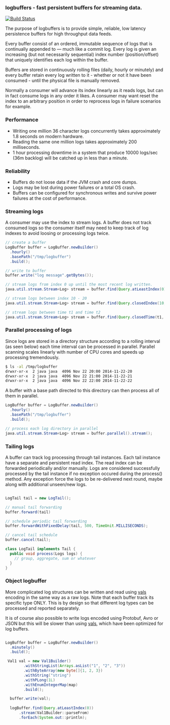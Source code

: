 ### logbuffers - fast persistent buffers for streaming data. 

[![Build Status](https://travis-ci.org/deephacks/logbuffers.svg?branch=master)](https://travis-ci.org/deephacks/logbuffers)

The purpose of logbuffers is to provide simple, reliable, low latency persistence buffers for high throughput data feeds. 

Every buffer consist of an ordered, immutable sequence of logs that is continually appended to — much like a commit log.
Every log is given an increasing (but not necessarily sequential) index number (position/offset) that uniquely identifies each log within the buffer.

Buffers are stored in continuously rolling files (daily, hourly or minutely) and every buffer retain every log written to it - whether or not it have been consumed - until the physical file is manually removed. 

Normally a consumer will advance its index linearly as it reads logs, but can in fact consume logs in any order it likes. A consumer may want reset the index to an arbitrary position in order to reprocess logs in failure scenarios for example.

### Performance

- Writing one million 36 character logs concurrently takes approximately 1.8 seconds on modern hardware.
- Reading the same one million logs takes approximately 200 milliseconds.
- 1 hour processing downtime in a system that produce 10000 logs/sec (36m backlog) will be catched up in less than a minute.


### Reliability

- Buffers do not loose data if the JVM crash and core dumps.
- Logs may be lost during power failures or a total OS crash.
- Buffers can be configured for synchronous writes and survive power failures at the cost of performance.


### Streaming logs

A consumer may use the index to stream logs. A buffer does not track consumed logs so the consumer itself may need to keep track of log indexes to avoid loosing or processing logs twice.

```java
// create a buffer
LogBuffer buffer = LogBuffer.newBuilder()
  .hourly()
  .basePath("/tmp/logbuffer")
  .build();

// write to buffer
buffer.write("log message".getBytes());

// stream logs from index 0 up until the most recent log written.
java.util.stream.Stream<Log> stream = buffer.find(Query.atLeastIndex(0)).stream();

// stream logs between index 10 - 20
java.util.stream.Stream<Log> stream = buffer.find(Query.closedIndex(10, 20)).stream();

// stream logs between time t1 and time t2
java.util.stream.Stream<Log> stream = buffer.find(Query.closedTime(t1, t2)).stream();

```
### Parallel processing of logs

Since logs are stored in a directory structure according to a rolling interval (as seen below) each time interval can be processed in parallel. Parallel scanning scales linearly with number of CPU cores and speeds up processing tremendously.

```sh
$ ls -al /tmp/logbuffer
drwxr-xr-x  2 java java  4096 Nov 22 20:00 2014-11-22-20
drwxr-xr-x  2 java java  4096 Nov 22 21:00 2014-11-22-21
drwxr-xr-x  2 java java  4096 Nov 22 22:00 2014-11-22-22
```

A buffer with a base path directed to this directory can then process all of them in parallel.

```java
LogBuffer buffer = LogBuffer.newBuilder()
  .hourly()
  .basePath("/tmp/logbuffer")
  .build();

// process each log directory in parallel
java.util.stream.Stream<Log> stream = buffer.parallel().stream();
```

### Tailing logs

A buffer can track log processing through tail instances. Each tail instance have a separate and persistent read index. The read index can be forwarded periodically and/or manually. Logs are considered successfully processed by the tail instance if no exception occured during the process() method. Any exception force the logs to be re-delivered next round, maybe along with additional unseen/new logs.


```java

LogTail tail = new LogTail();

// manual tail forwarding
buffer.forward(tail)

// schedule periodic tail forwarding
buffer.forwardWithFixedDelay(tail, 500, TimeUnit.MILLISECONDS);

// cancel tail schedule
buffer.cancel(tail);

class LogTail implements Tail {
  public void process(Logs logs) { 
    // group, aggregate, sum or whatever 
  }
}

```


### Object logbuffer

More complicated log structures can be written and read using [vals](https://github.com/deephacks/vals) encoding in the same way as a raw logs. Note that each buffer track its specific type ONLY. This is by design so that different log types can be processed and reported separately.

It is of course also possible to write logs encoded using Protobuf, Avro or JSON but this will be slower than using  [vals](https://github.com/deephacks/vals), which have been optimized for log buffers.

```java

LogBuffer buffer = LogBuffer.newBuilder()
  .minutely()
  .build();

 Val1 val = new Val1Builder()
        .withStringList(Arrays.asList("1", "2", "3"))
        .withByteArray(new byte[]{1, 2, 3})
        .withString("string")
        .withPLong(1L)
        .withEnumIntegerMap(map)
        .build();

  buffer.write(val);
  
  logBuffer.find(Query.atLeastIndex(0))
      .stream(Val1Builder::parseFrom)
      .forEach(System.out::println);

```
